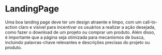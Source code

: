 # LandingPage
Uma boa landing page deve ter um design atraente e limpo, com um call-to-action claro e visível para incentivar os usuários a realizar a ação desejada, como fazer o download de um projeto ou comprar um produto. Além disso, é importante que a página seja otimizada para mecanismos de busca, incluindo palavras-chave relevantes e descrições precisas do projeto ou produto.
